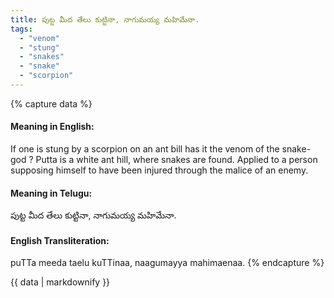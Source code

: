 ```yaml
---
title: పుట్ట మీద తేలు కుట్టినా, నాగుమయ్య మహిమేనా.
tags:
  - "venom"
  - "stung"
  - "snakes"
  - "snake"
  - "scorpion"
---
```


{% capture data %}
#### Meaning in English:
If one is stung by a scorpion on an ant bill has it the venom of the snake-god ?
Putta is a white ant hill, where snakes are found.
Applied to a person supposing himself to have been injured through the malice of an enemy.

#### Meaning in Telugu:
పుట్ట మీద తేలు కుట్టినా, నాగుమయ్య మహిమేనా.

#### English Transliteration:
puTTa meeda taelu kuTTinaa, naagumayya mahimaenaa.
{% endcapture %}

<div class="notice">{{ data | markdownify }}</div>

